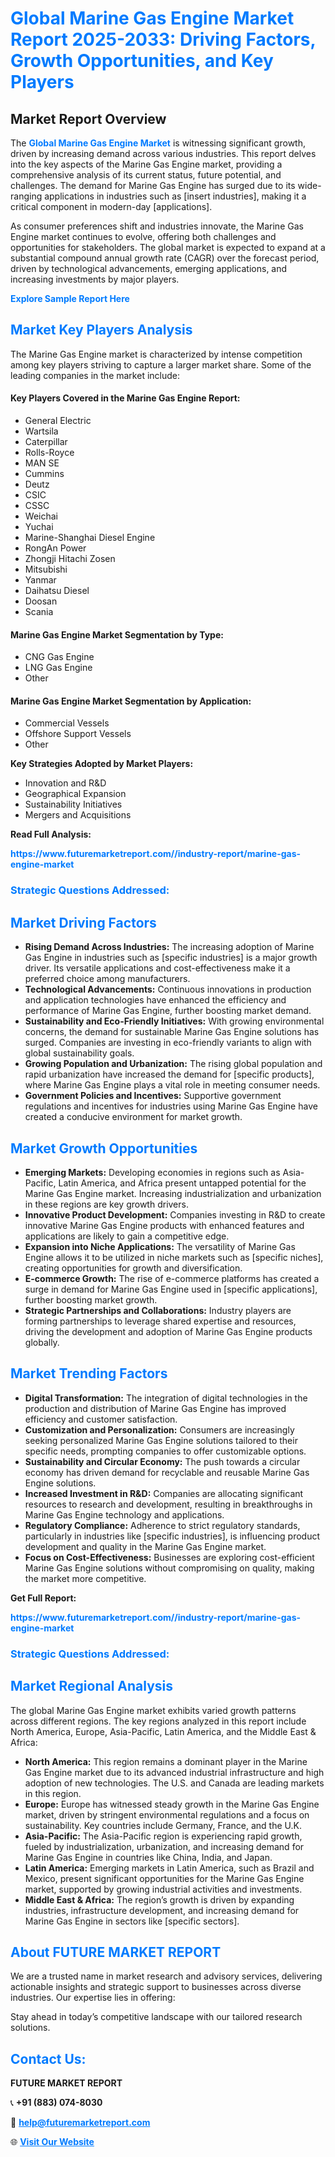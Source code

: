 <h1 style="color: #007BFF;">Global Marine Gas Engine Market Report 2025-2033: Driving Factors, Growth Opportunities, and Key Players</h1>

<section id="overview">
<h2>Market Report Overview</h2>
<p>The <a href="https://www.futuremarketreport.com//industry-report/marine-gas-engine-market" style="color: #007BFF; text-decoration: none;"><strong>Global Marine Gas Engine Market</strong></a> is witnessing significant growth, driven by increasing demand across various industries. This report delves into the key aspects of the Marine Gas Engine market, providing a comprehensive analysis of its current status, future potential, and challenges. The demand for Marine Gas Engine has surged due to its wide-ranging applications in industries such as [insert industries], making it a critical component in modern-day [applications].</p>
<p>As consumer preferences shift and industries innovate, the Marine Gas Engine market continues to evolve, offering both challenges and opportunities for stakeholders. The global market is expected to expand at a substantial compound annual growth rate (CAGR) over the forecast period, driven by technological advancements, emerging applications, and increasing investments by major players.</p>
</section>

<section id="overview">
<p><a href="https://www.futuremarketreport.com//request-sample/reportId=87037" style="color: #007BFF; text-decoration: none;"><strong>Explore Sample Report Here</strong></a></p>
</section>

<section id="key-players">
<h2 style="color: #007BFF;">Market Key Players Analysis</h2>
<p>The Marine Gas Engine market is characterized by intense competition among key players striving to capture a larger market share. Some of the leading companies in the market include:</p>
<h4>Key Players Covered in the Marine Gas Engine Report:</h4>
<ul><li>General Electric</li><li>Wartsila</li><li>Caterpillar</li><li>Rolls-Royce</li><li>MAN SE</li><li>Cummins</li><li>Deutz</li><li>CSIC</li><li>CSSC</li><li>Weichai</li><li>Yuchai</li><li>Marine-Shanghai Diesel Engine</li><li>RongAn Power</li><li>Zhongji Hitachi Zosen</li><li>Mitsubishi</li><li>Yanmar</li><li>Daihatsu Diesel</li><li>Doosan</li><li>Scania</li></ul>
<h4>Marine Gas Engine Market Segmentation by Type:</h4>
<ul><li>CNG Gas Engine</li><li>LNG Gas Engine</li><li>Other</li></ul>

<h4>Marine Gas Engine Market Segmentation by Application:</h4>
<ul><li>Commercial Vessels</li><li>Offshore Support Vessels</li><li>Other</li></ul>
<p><strong>Key Strategies Adopted by Market Players:</strong></p>
<ul>
<li>Innovation and R&D</li>
<li>Geographical Expansion</li>
<li>Sustainability Initiatives</li>
<li>Mergers and Acquisitions</li>
</ul>
</section>

<section>
<p><strong>Read Full Analysis: </strong></p><a href="https://www.futuremarketreport.com//industry-report/marine-gas-engine-market" style="color: #007BFF; text-decoration: none;"><strong>https://www.futuremarketreport.com//industry-report/marine-gas-engine-market</strong></a>
<h3 style="color: #007BFF;">Strategic Questions Addressed:</h3>
</section>

<section id="driving-factors">
<h2 style="color: #007BFF;">Market Driving Factors</h2>
<ul>
<li><strong>Rising Demand Across Industries:</strong> The increasing adoption of Marine Gas Engine in industries such as [specific industries] is a major growth driver. Its versatile applications and cost-effectiveness make it a preferred choice among manufacturers.</li>
<li><strong>Technological Advancements:</strong> Continuous innovations in production and application technologies have enhanced the efficiency and performance of Marine Gas Engine, further boosting market demand.</li>
<li><strong>Sustainability and Eco-Friendly Initiatives:</strong> With growing environmental concerns, the demand for sustainable Marine Gas Engine solutions has surged. Companies are investing in eco-friendly variants to align with global sustainability goals.</li>
<li><strong>Growing Population and Urbanization:</strong> The rising global population and rapid urbanization have increased the demand for [specific products], where Marine Gas Engine plays a vital role in meeting consumer needs.</li>
<li><strong>Government Policies and Incentives:</strong> Supportive government regulations and incentives for industries using Marine Gas Engine have created a conducive environment for market growth.</li>
</ul>
</section>

<section id="growth-opportunities">
<h2 style="color: #007BFF;">Market Growth Opportunities</h2>
<ul>
<li><strong>Emerging Markets:</strong> Developing economies in regions such as Asia-Pacific, Latin America, and Africa present untapped potential for the Marine Gas Engine market. Increasing industrialization and urbanization in these regions are key growth drivers.</li>
<li><strong>Innovative Product Development:</strong> Companies investing in R&D to create innovative Marine Gas Engine products with enhanced features and applications are likely to gain a competitive edge.</li>
<li><strong>Expansion into Niche Applications:</strong> The versatility of Marine Gas Engine allows it to be utilized in niche markets such as [specific niches], creating opportunities for growth and diversification.</li>
<li><strong>E-commerce Growth:</strong> The rise of e-commerce platforms has created a surge in demand for Marine Gas Engine used in [specific applications], further boosting market growth.</li>
<li><strong>Strategic Partnerships and Collaborations:</strong> Industry players are forming partnerships to leverage shared expertise and resources, driving the development and adoption of Marine Gas Engine products globally.</li>
</ul>
</section>

<section id="trending-factors">
<h2 style="color: #007BFF;">Market Trending Factors</h2>
<ul>
<li><strong>Digital Transformation:</strong> The integration of digital technologies in the production and distribution of Marine Gas Engine has improved efficiency and customer satisfaction.</li>
<li><strong>Customization and Personalization:</strong> Consumers are increasingly seeking personalized Marine Gas Engine solutions tailored to their specific needs, prompting companies to offer customizable options.</li>
<li><strong>Sustainability and Circular Economy:</strong> The push towards a circular economy has driven demand for recyclable and reusable Marine Gas Engine solutions.</li>
<li><strong>Increased Investment in R&D:</strong> Companies are allocating significant resources to research and development, resulting in breakthroughs in Marine Gas Engine technology and applications.</li>
<li><strong>Regulatory Compliance:</strong> Adherence to strict regulatory standards, particularly in industries like [specific industries], is influencing product development and quality in the Marine Gas Engine market.</li>
<li><strong>Focus on Cost-Effectiveness:</strong> Businesses are exploring cost-efficient Marine Gas Engine solutions without compromising on quality, making the market more competitive.</li>
</ul>
</section>

<section>
<p><strong>Get Full Report: </strong></p><a href="https://www.futuremarketreport.com//industry-report/marine-gas-engine-market" style="color: #007BFF; text-decoration: none;"><strong>https://www.futuremarketreport.com//industry-report/marine-gas-engine-market</strong></a>
<h3 style="color: #007BFF;">Strategic Questions Addressed:</h3>
</section>


<section id="regional-analysis">
<h2 style="color: #007BFF;">Market Regional Analysis</h2>
<p>The global Marine Gas Engine market exhibits varied growth patterns across different regions. The key regions analyzed in this report include North America, Europe, Asia-Pacific, Latin America, and the Middle East & Africa:</p>
<ul>
<li><strong>North America:</strong> This region remains a dominant player in the Marine Gas Engine market due to its advanced industrial infrastructure and high adoption of new technologies. The U.S. and Canada are leading markets in this region.</li>
<li><strong>Europe:</strong> Europe has witnessed steady growth in the Marine Gas Engine market, driven by stringent environmental regulations and a focus on sustainability. Key countries include Germany, France, and the U.K.</li>
<li><strong>Asia-Pacific:</strong> The Asia-Pacific region is experiencing rapid growth, fueled by industrialization, urbanization, and increasing demand for Marine Gas Engine in countries like China, India, and Japan.</li>
<li><strong>Latin America:</strong> Emerging markets in Latin America, such as Brazil and Mexico, present significant opportunities for the Marine Gas Engine market, supported by growing industrial activities and investments.</li>
<li><strong>Middle East & Africa:</strong> The region’s growth is driven by expanding industries, infrastructure development, and increasing demand for Marine Gas Engine in sectors like [specific sectors].</li>
</ul>
</section>

<footer>
<h2 style="color: #007BFF;">About FUTURE MARKET REPORT</h2>
<p>We are a trusted name in market research and advisory services, delivering actionable insights and strategic support to businesses across diverse industries. Our expertise lies in offering:</p>

<p>Stay ahead in today’s competitive landscape with our tailored research solutions.</p>

<h2 style="color: #007BFF;">Contact Us:</h2>
<p><strong>FUTURE MARKET REPORT</strong></p>
<p>📞 <strong>+91 (883) 074-8030</strong></p>
<p>📧 <strong><a href="mailto:help@futuremarketreport.com" style="color: #007BFF;">help@futuremarketreport.com</a></strong></p>
<p>🌐 <strong><a href="https://www.futuremarketreport.com/" style="color: #007BFF;">Visit Our Website</a></strong></p>
</footer>